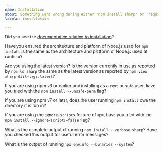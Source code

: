 ```yaml
---
name: Installation
about: Something went wrong during either 'npm install sharp' or 'require("sharp")'
labels: installation

---
```


Did you see the [documentation relating to installation](https://sharp.pixelplumbing.com/install)?

Have you ensured the architecture and platform of Node.js used for `npm install` is the same as the architecture and platform of Node.js used at runtime?

Are you using the latest version? Is the version currently in use as reported by `npm ls sharp` the same as the latest version as reported by `npm view sharp dist-tags.latest`?

If you are using npm v6 or earlier and installing as a `root` or `sudo` user, have you tried with the `npm install --unsafe-perm` flag?

If you are using npm v7 or later, does the user running `npm install` own the directory it is run in?

If you are using the `ignore-scripts` feature of `npm`, have you tried with the `npm install --ignore-scripts=false` flag?

What is the complete output of running `npm install --verbose sharp`? Have you checked this output for useful error messages?

What is the output of running `npx envinfo --binaries --system`?
